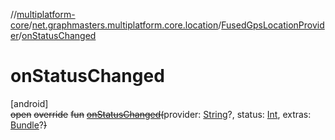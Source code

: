 //[multiplatform-core](../../../index.md)/[net.graphmasters.multiplatform.core.location](../index.md)/[FusedGpsLocationProvider](index.md)/[onStatusChanged](on-status-changed.md)

# onStatusChanged

[android]\
~~open~~ ~~override~~ ~~fun~~ [~~onStatusChanged~~](on-status-changed.md)~~(~~provider: [String](https://kotlinlang.org/api/latest/jvm/stdlib/kotlin/-string/index.html)?, status: [Int](https://kotlinlang.org/api/latest/jvm/stdlib/kotlin/-int/index.html), extras: [Bundle](https://developer.android.com/reference/kotlin/android/os/Bundle.html)?~~)~~
